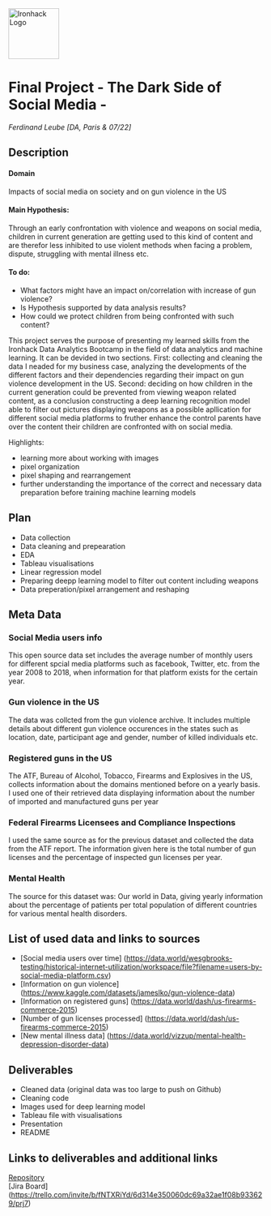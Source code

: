 <img src="https://bit.ly/2VnXWr2" alt="Ironhack Logo" width="100"/>

# Final Project - The Dark Side of Social Media - 

*Ferdinand Leube*
*[DA, Paris & 07/22]*

## Description 
#### Domain
Impacts of social media on society and on gun violence in the US

#### Main Hypothesis:
Through an early confrontation with violence and weapons on social media, children in current generation are getting used to this kind of content and are therefor less inhibited to use violent methods when facing a problem, dispute, struggling with mental illness etc.

#### To do:
- What factors might have an impact on/correlation with increase of gun violence?
- Is Hypothesis supported by data analysis results?
- How could we protect children from being confronted with such content?

This project serves the purpose of presenting my learned skills from the Ironhack Data Analytics Bootcamp in the field of data analytics and machine learning. It can be devided in two sections. First: collecting and cleaning the data I neaded for my business case, analyzing the developments of the different factors and their dependencies regarding their impact on gun violence development in the US. Second: deciding on how children in the current generation could be prevented from viewing weapon related content, as a conclusion constructing a deep learning recognition model able to filter out pictures displaying weapons as a possible apllication for different social media platforms to fruther enhance the control parents have over the content their children are confronted with on social media.

Highlights:
- learning more about working with images
- pixel organization
- pixel shaping and rearrangement
- further understanding the importance of the correct and necessary data preparation before training machine learning models

## Plan
- Data collection
- Data cleaning and prepearation
- EDA
- Tableau visualisations
- Linear regression model
- Preparing deepp learning model to filter out content including weapons
- Data preperation/pixel arrangement and reshaping

## Meta Data
### Social Media users info
This open source data set includes the average number of monthly users for different spcial media platforms such as facebook, Twitter, etc. from the year 2008 to 2018, when information for that platform exists for the certain year. 

### Gun violence in the US
The data was collcted from the gun violence archive. It includes multiple details about different gun violence occurences in the states such as location, date, participant age and gender, number of killed individuals etc.

### Registered guns in the US
The ATF, Bureau of Alcohol, Tobacco, Firearms and Explosives in the US, collects information about the domains mentioned before on a yearly basis. I used one of their retrieved data displaying information about the number of imported and manufactured guns per year

### Federal Firearms Licensees and Compliance Inspections
I used the same source as for the previous dataset and collected the data from the ATF report. The information given here is the total number of gun licenses and the percentage of inspected gun licenses per year.

### Mental Health
The source for this dataset was: Our world in Data, giving yearly information about the percentage of patients per total population of different countries for various mental health disorders. 

## List of used data and links to sources
- [Social media users over time] (https://data.world/wesgbrooks-testing/historical-internet-utilization/workspace/file?filename=users-by-social-media-platform.csv)
- [Information on gun violence] (https://www.kaggle.com/datasets/jameslko/gun-violence-data)
- [Information on registered guns] (https://data.world/dash/us-firearms-commerce-2015)
- [Number of gun licenses processed] (https://data.world/dash/us-firearms-commerce-2015)
- [New mental illness data] (https://data.world/vizzup/mental-health-depression-disorder-data)

## Deliverables

- Cleaned data (original data was too large to push on Github)
- Cleaning code
- Images used for deep learning model
- Tableau file with visualisations
- Presentation
- README

## Links to deliverables and additional links

[Repository](https://github.com/ferdi-leube/Descriptive-predictive-analysis-and-visualization-in-Tableau)  
[Jira Board] (https://trello.com/invite/b/fNTXRiYd/6d314e350060dc69a32ae1f08b933629/prj7)



